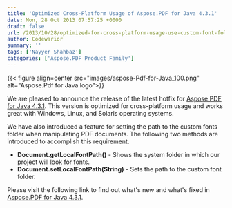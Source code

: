 ```yaml
---
title: 'Optimized Cross-Platform Usage of Aspose.PDF for Java 4.3.1'
date: Mon, 28 Oct 2013 07:57:25 +0000
draft: false
url: /2013/10/28/optimized-for-cross-platform-usage-use-custom-font-folder/
author: Codewarior
summary: ''
tags: ['Nayyer Shahbaz']
categories: ['Aspose.PDF Product Family']
---
```




{{< figure align=center src="images/aspose-Pdf-for-Java_100.png" alt="Aspose.Pdf for Java logo">}}


We are pleased to announce the release of the latest hotfix for [Aspose.PDF for Java 4.3.1][1]. This version is optimized for cross-platform usage and works great with Windows, Linux, and Solaris operating systems.

We have also introduced a feature for setting the path to the custom fonts folder when manipulating PDF documents. The following two methods are introduced to accomplish this requirement.

*   **Document.getLocalFontPath()** - Shows the system folder in which our project will look for fonts.
*   **Document.setLocalFontPath(String)** - Sets the path to the custom font folder.

Please visit the following link to find out what's new and what's fixed in [Aspose.PDF for Java 4.3.1][2].




[1]: https://downloads.aspose.com/pdf/java
[2]: https://downloads.aspose.com/pdf/java




